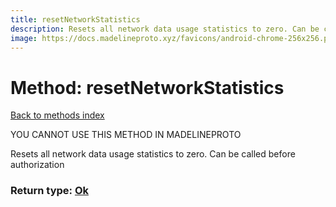 ```yaml
---
title: resetNetworkStatistics
description: Resets all network data usage statistics to zero. Can be called before authorization
image: https://docs.madelineproto.xyz/favicons/android-chrome-256x256.png
---
```

# Method: resetNetworkStatistics  
[Back to methods index](index.md)


YOU CANNOT USE THIS METHOD IN MADELINEPROTO


Resets all network data usage statistics to zero. Can be called before authorization



### Return type: [Ok](../types/Ok.md)

